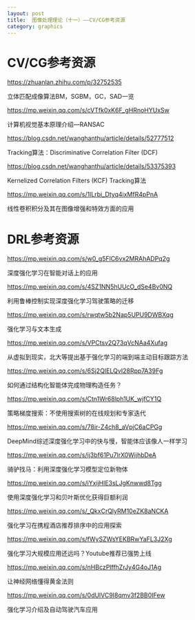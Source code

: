 ```yaml
---
layout: post
title:  图像处理理论（十一）——CV/CG参考资源
category: graphics 
---
```


# CV/CG参考资源

https://zhuanlan.zhihu.com/p/32752535

立体匹配成像算法BM，SGBM，GC，SAD一览

https://mp.weixin.qq.com/s/cVTfk0xK6F_gHRnoHYUxSw

计算机视觉基本原理介绍—RANSAC

https://blog.csdn.net/wanghanthu/article/details/52777512

Tracking算法：Discriminative Correlation Filter (DCF)

https://blog.csdn.net/wanghanthu/article/details/53375393

Kernelized Correlation Filters (KCF) Tracking算法

https://mp.weixin.qq.com/s/1lLrbi_Dtyq4ixMfR4pPnA

线性卷积积分及其在图像增强和特效方面的应用

# DRL参考资源

https://mp.weixin.qq.com/s/w0_g5FlC6vx2MRAhADPq2g

深度强化学习在智能对话上的应用

https://mp.weixin.qq.com/s/4SZ1NN5hUUcO_dSe4Bv0NQ

利用鲁棒控制实现深度强化学习驾驶策略的迁移

https://mp.weixin.qq.com/s/rwqtw5b2Nap5UPU9DWBXqg

强化学习与文本生成

https://mp.weixin.qq.com/s/VPCtsv2Q73qVcNAa4Xufag

从虚拟到现实，北大等提出基于强化学习的端到端主动目标跟踪方法

https://mp.weixin.qq.com/s/6Sj2QIELQvI28Rpp7A39Fg

如何通过结构化智能体完成物理构造任务？

https://mp.weixin.qq.com/s/Ctn1Wr68lph1UK_wjfCY1Q

策略梯度搜索：不使用搜索树的在线规划和专家迭代

https://mp.weixin.qq.com/s/78ir-Z4ch8_aVpjC6aCPGg

DeepMind综述深度强化学习中的快与慢，智能体应该像人一样学习

https://mp.weixin.qq.com/s/ij3bf61Pu7lrX0WijhbDeA

骑驴找马：利用深度强化学习模型定位新物体

https://mp.weixin.qq.com/s/iYxijHlE3sLJgKnwwd8Tgg

使用深度强化学习和贝叶斯优化获得巨额利润

https://mp.weixin.qq.com/s/_QkxCrQlyRM10eZK8aNCKA

强化学习在携程酒店推荐排序中的应用探索

https://mp.weixin.qq.com/s/fWySZWsYEKBRwYaFL3J2Xg

强化学习大规模应用还远吗？Youtube推荐已强势上线

https://mp.weixin.qq.com/s/nHBczPlffhZrJy4G4oJ1Ag

让神经网络懂得黄金法则

https://mp.weixin.qq.com/s/0dUlVC9I8qmv3f2BB0IFew

强化学习介绍及自动驾驶汽车应用
